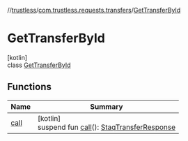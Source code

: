 //[trustless](../../../index.md)/[com.trustless.requests.transfers](../index.md)/[GetTransferById](index.md)

# GetTransferById

[kotlin]\
class [GetTransferById](index.md)

## Functions

| Name | Summary |
|---|---|
| [call](call.md) | [kotlin]<br>suspend fun [call](call.md)(): [StaqTransferResponse](../-staq-transfer-response/index.md) |
